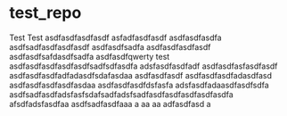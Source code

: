 # test_repo
Test
Test
asdfasdfasdfasdf
asfadfasdfasdf
asdfasdfasdfa
asdfsadfasdfasdfasdf
asdfasdfsadfa
asdfasdfasdfasdf
asdfasdfsafdasdfsadfa
asdfasdfqwerty
test
asdfasdfasdfasdfasdfsadfsdfasdfa
adsfasdfasdfadf
asdfasdfasfasdfasdf
asdfasdfasdfadfadasdfsdafasdaa
asdfasdfasdf
asdfasdfasdfadasdfasd
asdfasdfasdfasdfasdaa
asdfasdfasdfdsfasfa
adsfasdfadaasdfasdfsdfa
asdfsadfasdfadsfasfsdafsadfadsfsadfasdfasdfasdfasdfasdfa
afsdfadsfasdfaa
asdfsadfasdfaaa
a
aa
aa
adfasdfasd
a
